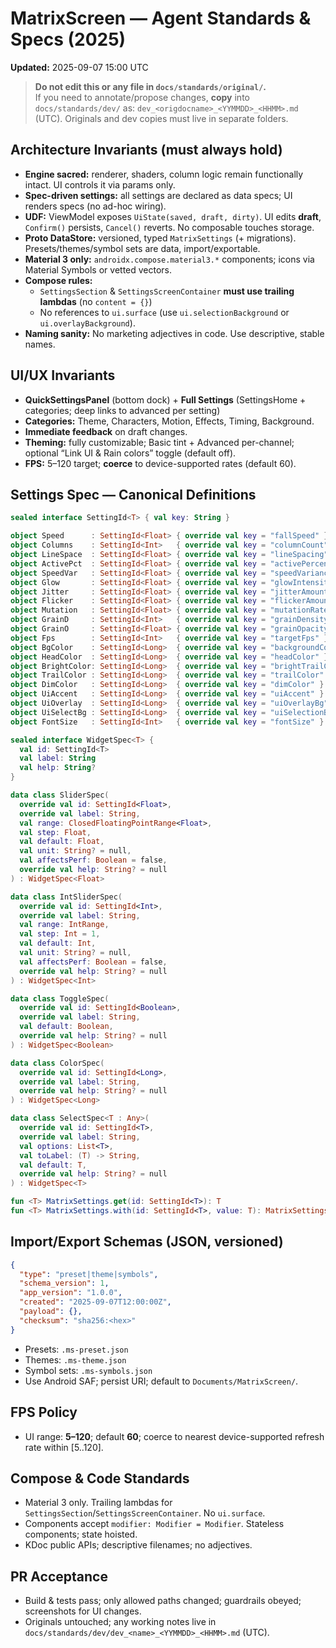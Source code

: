 # MatrixScreen — Agent Standards & Specs (2025)

**Updated:** 2025-09-07 15:00 UTC

> **Do not edit this or any file in `docs/standards/original/`.**  
> If you need to annotate/propose changes, **copy** into `docs/standards/dev/` as:
> `dev_<origdocname>_<YYMMDD>_<HHMM>.md` (UTC). Originals and dev copies must live in separate folders.

## Architecture Invariants (must always hold)
- **Engine sacred:** renderer, shaders, column logic remain functionally intact. UI controls it via params only.
- **Spec-driven settings:** all settings are declared as data specs; UI renders specs (no ad-hoc wiring).
- **UDF:** ViewModel exposes `UiState(saved, draft, dirty)`. UI edits **draft**, `Confirm()` persists, `Cancel()` reverts. No composable touches storage.
- **Proto DataStore:** versioned, typed `MatrixSettings` (+ migrations). Presets/themes/symbol sets are data, import/exportable.
- **Material 3 only:** `androidx.compose.material3.*` components; icons via Material Symbols or vetted vectors.
- **Compose rules:**  
  - `SettingsSection` & `SettingsScreenContainer` **must use trailing lambdas** (no `content = {}`)  
  - No references to `ui.surface` (use `ui.selectionBackground` or `ui.overlayBackground`).
- **Naming sanity:** No marketing adjectives in code. Use descriptive, stable names.

## UI/UX Invariants
- **QuickSettingsPanel** (bottom dock) + **Full Settings** (SettingsHome + categories; deep links to advanced per setting)
- **Categories:** Theme, Characters, Motion, Effects, Timing, Background.
- **Immediate feedback** on draft changes.
- **Theming:** fully customizable; Basic tint + Advanced per-channel; optional “Link UI & Rain colors” toggle (default off).
- **FPS:** 5–120 target; **coerce** to device-supported rates (default 60).

## Settings Spec — Canonical Definitions
```kotlin
sealed interface SettingId<T> { val key: String }

object Speed      : SettingId<Float> { override val key = "fallSpeed" }
object Columns    : SettingId<Int>   { override val key = "columnCount" }
object LineSpace  : SettingId<Float> { override val key = "lineSpacing" }
object ActivePct  : SettingId<Float> { override val key = "activePercentage" }
object SpeedVar   : SettingId<Float> { override val key = "speedVariance" }
object Glow       : SettingId<Float> { override val key = "glowIntensity" }
object Jitter     : SettingId<Float> { override val key = "jitterAmount" }
object Flicker    : SettingId<Float> { override val key = "flickerAmount" }
object Mutation   : SettingId<Float> { override val key = "mutationRate" }
object GrainD     : SettingId<Int>   { override val key = "grainDensity" }
object GrainO     : SettingId<Float> { override val key = "grainOpacity" }
object Fps        : SettingId<Int>   { override val key = "targetFps" }
object BgColor    : SettingId<Long>  { override val key = "backgroundColor" }
object HeadColor  : SettingId<Long>  { override val key = "headColor" }
object BrightColor: SettingId<Long>  { override val key = "brightTrailColor" }
object TrailColor : SettingId<Long>  { override val key = "trailColor" }
object DimColor   : SettingId<Long>  { override val key = "dimColor" }
object UiAccent   : SettingId<Long>  { override val key = "uiAccent" }
object UiOverlay  : SettingId<Long>  { override val key = "uiOverlayBg" }
object UiSelectBg : SettingId<Long>  { override val key = "uiSelectionBg" }
object FontSize   : SettingId<Int>   { override val key = "fontSize" }
```

```kotlin
sealed interface WidgetSpec<T> {
  val id: SettingId<T>
  val label: String
  val help: String?
}

data class SliderSpec(
  override val id: SettingId<Float>,
  override val label: String,
  val range: ClosedFloatingPointRange<Float>,
  val step: Float,
  val default: Float,
  val unit: String? = null,
  val affectsPerf: Boolean = false,
  override val help: String? = null
) : WidgetSpec<Float>

data class IntSliderSpec(
  override val id: SettingId<Int>,
  override val label: String,
  val range: IntRange,
  val step: Int = 1,
  val default: Int,
  val unit: String? = null,
  val affectsPerf: Boolean = false,
  override val help: String? = null
) : WidgetSpec<Int>

data class ToggleSpec(
  override val id: SettingId<Boolean>,
  override val label: String,
  val default: Boolean,
  override val help: String? = null
) : WidgetSpec<Boolean>

data class ColorSpec(
  override val id: SettingId<Long>,
  override val label: String,
  override val help: String? = null
) : WidgetSpec<Long>

data class SelectSpec<T : Any>(
  override val id: SettingId<T>,
  override val label: String,
  val options: List<T>,
  val toLabel: (T) -> String,
  val default: T,
  override val help: String? = null
) : WidgetSpec<T>

fun <T> MatrixSettings.get(id: SettingId<T>): T
fun <T> MatrixSettings.with(id: SettingId<T>, value: T): MatrixSettings
```

## Import/Export Schemas (JSON, versioned)
```json
{
  "type": "preset|theme|symbols",
  "schema_version": 1,
  "app_version": "1.0.0",
  "created": "2025-09-07T12:00:00Z",
  "payload": {},
  "checksum": "sha256:<hex>"
}
```
- Presets: `.ms-preset.json`  
- Themes: `.ms-theme.json`  
- Symbol sets: `.ms-symbols.json`  
- Use Android SAF; persist URI; default to `Documents/MatrixScreen/`.

## FPS Policy
- UI range: **5–120**; default **60**; coerce to nearest device-supported refresh rate within [5..120].

## Compose & Code Standards
- Material 3 only. Trailing lambdas for `SettingsSection`/`SettingsScreenContainer`. No `ui.surface`.
- Components accept `modifier: Modifier = Modifier`. Stateless components; state hoisted.
- KDoc public APIs; descriptive filenames; no adjectives.

## PR Acceptance
- Build & tests pass; only allowed paths changed; guardrails obeyed; screenshots for UI changes.
- Originals untouched; any working notes live in `docs/standards/dev/dev_<name>_<YYMMDD>_<HHMM>.md` (UTC).
